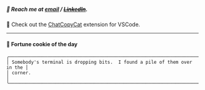 ##### :calling: Reach me at **[email](mailto:johannes@stenmark.in)** ***/*** **[~~LinkedIn~~](https://www.linkedin.com/in/johannes-stenmark)**.
:feet: Check out the [ChatCopyCat](https://github.com/jstenmark/ChatCopyCat) extension for VSCode.

---
#### :cookie: Fortune cookie of the day
```smalltalk
╭───────────────────────────────────────────────────────────────────────────╮
│ Somebody's terminal is dropping bits.  I found a pile of them over in the │
│ corner.                                                                   │
╰───────────────────────────────────────────────────────────────────────────╯
```

